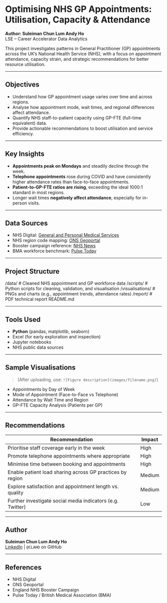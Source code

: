 # Optimising NHS GP Appointments: Utilisation, Capacity & Attendance

**Author: Suleiman Chun Lum Andy Ho**  
LSE – Career Accelerator Data Analytics

This project investigates patterns in General Practitioner (GP) appointments across the UK’s National Health Service (NHS), with a focus on appointment attendance, capacity strain, and strategic recommendations for better resource utilisation.

---

## Objectives

- Understand how GP appointment usage varies over time and across regions.
- Analyse how appointment mode, wait times, and regional differences affect attendance.
- Quantify NHS staff-to-patient capacity using GP-FTE (full-time equivalent) data.
- Provide actionable recommendations to boost utilisation and service efficiency.

---

## Key Insights

- **Appointments peak on Mondays** and steadily decline through the week.
- **Telephone appointments** rose during COVID and have consistently higher attendance rates than face-to-face appointments.
- **Patient-to-GP-FTE ratios are rising**, exceeding the ideal 1000:1 standard in most regions.
- Longer wait times **negatively affect attendance**, especially for in-person visits.

---

## Data Sources

- NHS Digital: [General and Personal Medical Services](https://digital.nhs.uk/data-and-information/publications/statistical/general-and-personal-medical-services)
- NHS region code mapping: [ONS Geoportal](https://geoportal.statistics.gov.uk/)
- Booster campaign reference: [NHS News](https://www.england.nhs.uk/2021/09/nhs-begins-covid-19-booster-vaccination-campaign/)
- BMA workforce benchmark: [Pulse Today](https://www.pulsetoday.co.uk/news/workload/gpc-england-vision-sets-goal-of-one-gp-per-1000-patients-by-2050/)

---

## Project Structure

/data/ # Cleaned NHS appointment and GP workforce data
/scripts/ # Python scripts for cleaning, validation, and visualisation
/visualisations/ # PNGs and charts (e.g., appointment trends, attendance rates)
/report/ # PDF technical report
README.md

---

## Tools Used

- **Python** (pandas, matplotlib, seaborn)
- Excel (for early exploration and inspection)
- Jupyter notebooks
- NHS public data sources

---

## Sample Visualisations

> (After uploading, use: `![Figure description](images/filename.png)`)

- Appointments by Day of Week  
- Mode of Appointment (Face-to-Face vs Telephone)  
- Attendance by Wait Time and Region  
- GP-FTE Capacity Analysis (Patients per GP)  

---

## Recommendations

| Recommendation                                                | Impact        |
|---------------------------------------------------------------|---------------|
| Prioritise staff coverage early in the week                   | High          |
| Promote telephone appointments where appropriate              | High          |
| Minimise time between booking and appointments                | High          |
| Enable patient load sharing across GP practices by region     | Medium        |
| Explore satisfaction and appointment length vs. quality       | Medium        |
| Further investigate social media indicators (e.g. Twitter)    | Low           |

---

## Author

**Suleiman Chun Lum Andy Ho**  
[LinkedIn](https://www.linkedin.com/in/scla-ho/) | `@CLAHO` on GitHub

---

## References

- NHS Digital
- ONS Geoportal
- England NHS Booster Campaign
- Pulse Today / British Medical Association (BMA)

